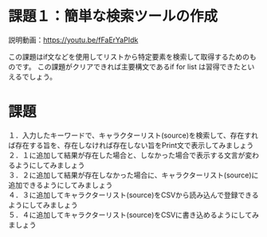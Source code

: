 # 課題１：簡単な検索ツールの作成

説明動画：https://youtu.be/fFaErYaPIdk

この課題はif文などを使用してリストから特定要素を検索して取得するためのものです。
この課題がクリアできれば主要構文であるif for list は習得できたといえるでしょう。


# 課題
１．入力したキーワードで、キャラクターリスト(source)を検索して、存在すれば存在する旨を、存在しなければ存在しない旨をPrint文で表示してみましょう<br>
２．１に追加して結果が存在した場合と、しなかった場合で表示する文言が変わるようにしてみましょう<br>
３．２に追加して結果が存在しなかった場合に、キャラクターリスト(source)に追加できるようにしてみましょう<br>
４．３に追加してキャラクターリスト(source)をCSVから読み込んで登録できるようにしてみましょう<br>
５．４に追加してキャラクターリスト(source)をCSVに書き込めるようにしてみましょう
